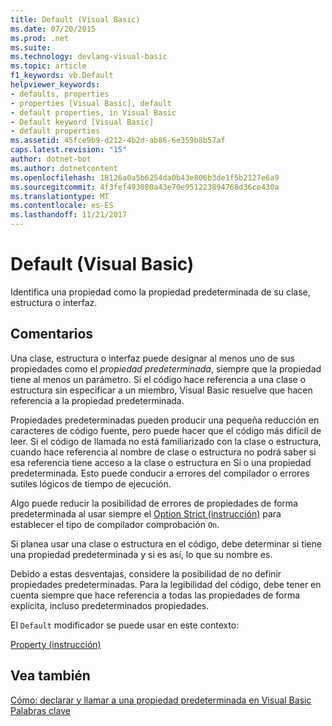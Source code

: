 ```yaml
---
title: Default (Visual Basic)
ms.date: 07/20/2015
ms.prod: .net
ms.suite: 
ms.technology: devlang-visual-basic
ms.topic: article
f1_keywords: vb.Default
helpviewer_keywords:
- defaults, properties
- properties [Visual Basic], default
- default properties, in Visual Basic
- Default keyword [Visual Basic]
- default properties
ms.assetid: 45fce9b9-d212-4b2d-ab86-6e359b8b57af
caps.latest.revision: "15"
author: dotnet-bot
ms.author: dotnetcontent
ms.openlocfilehash: 18126a0a5b6254da0b43e806b3de1f5b2127e6a9
ms.sourcegitcommit: 4f3fef493080a43e70e951223894768d36ce430a
ms.translationtype: MT
ms.contentlocale: es-ES
ms.lasthandoff: 11/21/2017
---
```

# <a name="default-visual-basic"></a>Default (Visual Basic)
Identifica una propiedad como la propiedad predeterminada de su clase, estructura o interfaz.  
  
## <a name="remarks"></a>Comentarios  
 Una clase, estructura o interfaz puede designar al menos uno de sus propiedades como el *propiedad predeterminada*, siempre que la propiedad tiene al menos un parámetro. Si el código hace referencia a una clase o estructura sin especificar a un miembro, Visual Basic resuelve que hacen referencia a la propiedad predeterminada.  
  
 Propiedades predeterminadas pueden producir una pequeña reducción en caracteres de código fuente, pero puede hacer que el código más difícil de leer. Si el código de llamada no está familiarizado con la clase o estructura, cuando hace referencia al nombre de clase o estructura no podrá saber si esa referencia tiene acceso a la clase o estructura en Sí o una propiedad predeterminada. Esto puede conducir a errores del compilador o errores sutiles lógicos de tiempo de ejecución.  
  
 Algo puede reducir la posibilidad de errores de propiedades de forma predeterminada al usar siempre el [Option Strict (instrucción)](../../../visual-basic/language-reference/statements/option-strict-statement.md) para establecer el tipo de compilador comprobación `On`.  
  
 Si planea usar una clase o estructura en el código, debe determinar si tiene una propiedad predeterminada y si es así, lo que su nombre es.  
  
 Debido a estas desventajas, considere la posibilidad de no definir propiedades predeterminadas. Para la legibilidad del código, debe tener en cuenta siempre que hace referencia a todas las propiedades de forma explícita, incluso predeterminados propiedades.  
  
 El `Default` modificador se puede usar en este contexto:  
  
 [Property (instrucción)](../../../visual-basic/language-reference/statements/property-statement.md)  
  
## <a name="see-also"></a>Vea también  
 [Cómo: declarar y llamar a una propiedad predeterminada en Visual Basic](../../../visual-basic/programming-guide/language-features/procedures/how-to-declare-and-call-a-default-property.md)  
 [Palabras clave](../../../visual-basic/language-reference/keywords/index.md)
